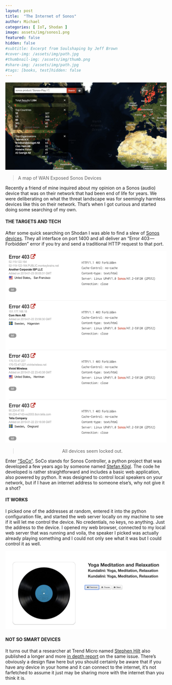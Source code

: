 ```yaml
---
layout: post
title:  "The Internet of Sonos"
author: Michael
categories: [ IoT, Shodan ]
image: assets/img/sonos1.png
featured: false
hidden: false
#subtitle: Excerpt from Soulshaping by Jeff Brown
#cover-img: /assets/img/path.jpg
#thumbnail-img: /assets/img/thumb.png
#share-img: /assets/img/path.jpg
#tags: [books, test]hidden: false
---
```

<p><center><img src="/assets/img/sonos1.png"></center>
<blockquote>A map of WAN Exposed Sonos Devices</blockquote></p>

Recently a friend of mine inquired about my opinion on a Sonos (audio) device that was on their network that had been end of life for years. We were deliberating on what the threat landscape was for seemingly harmless devices like this on their network. That’s when I got curious and started doing some searching of my own.

#### THE TARGETS AND TECH

After some quick searching on Shodan I was able to find a slew of <a href="https://www.shodan.io/search?query=sonos+product%3A%22Sonos+Play%3A1%22" target="_blank"> Sonos devices</a>. They all interface on port 1400 and all deliver an “Error 403 — Forbidden” error if you try and send a traditional HTTP request to that port.
<center><p><img src="/assets/img/sonos2.png" width="550" height="600">
<blockquote>All devices seem locked out.</blockquote></p></center>

<p>Enter <a href="https://github.com/SoCo/SoCo" target="_blank">“SoCo”</a>. SoCo stands for Sonos Controller, a python project that was developed a few years ago by someone named <a href="https://github.com/stafankoegl" target="_blank">Stefan Kögl</a>. The code he developed is rather straightforward and includes a basic web application, also powered by python. It was designed to control local speakers on your network, but if I have an internet address to someone else’s, why not give it a shot?</p>

#### IT WORKS

I picked one of the addresses at random, entered it into the python configuration file, and started the web server locally on my machine to see if it will let me control the device. No credentials, no keys, no anything. Just the address to the device. I opened my web browser, connected to my local web server that was running and voila, the speaker I picked was actually already playing something and I could not only see what it was but I could control it as well.
<p><img src="/assets/img/sonos3.png"></p>

#### NOT SO SMART DEVICES

It turns out that a researcher at Trend Micro named <a href="https://twitter.com/sjhilt" target="_blank">Stephen Hilt</a> also published a longer and more <a href="https://documents.trendmicro.com/assets/pdf/The-Sound-of-a-Targeted-Attack.pdf" target="_blank">in depth report</a> on the same issue. There’s obviously a design flaw here but you should certainly be aware that if you have any device in your home and it can connect to the internet, it’s not farfetched to assume it just may be sharing more with the internet than you think it is.

